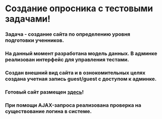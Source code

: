 # Создание опросника с тестовыми задачами!

### Задача - создание сайта по определению уровня подготовки ученников.

### На данный момент разработана модель данных. В админке реализован интерфейс для управления тестами.

### Создан внешний вид сайта и в ознокомительных целях создана учетная запись guest/guest с доступом к админке.

### Готовый сайт размещен [здесь](https://romaarv-testing.herokuapp.com/)!

### При помощи AJAX-запроса реализована проверка на существование логина в системе.

